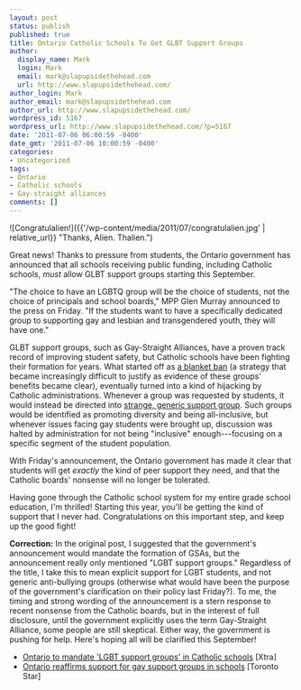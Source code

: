 ```yaml
---
layout: post
status: publish
published: true
title: Ontario Catholic Schools To Get GLBT Support Groups
author:
  display_name: Mark
  login: Mark
  email: mark@slapupsidethehead.com
  url: http://www.slapupsidethehead.com/
author_login: Mark
author_email: mark@slapupsidethehead.com
author_url: http://www.slapupsidethehead.com/
wordpress_id: 5167
wordpress_url: http://www.slapupsidethehead.com/?p=5167
date: '2011-07-06 06:00:59 -0400'
date_gmt: '2011-07-06 10:00:59 -0400'
categories:
- Uncategorized
tags:
- Ontario
- Catholic schools
- Gay-straight alliances
comments: []
---
```

![Congratulalien!]({{'/wp-content/media/2011/07/congratulalien.jpg' | relative_url}} "Thanks, Alien. Thalien.")

Great news! Thanks to pressure from students, the Ontario government has announced that all schools receiving public funding, including Catholic schools, _must_ allow GLBT support groups starting this September.

"The choice to have an LGBTQ group will be the choice of students, not the choice of principals and school boards," MPP Glen Murray announced to the press on Friday. "If the students want to have a specifically dedicated group to supporting gay and lesbian and transgendered youth, they will have one."

GLBT support groups, such as Gay-Straight Alliances, have a proven track record of improving student safety, but Catholic schools have been fighting their formation for years. What started off as [a blanket ban](http://www.slapupsidethehead.com/2011/01/catholic-school-board-bans-gay-straight-alliances/ "Catholic School Board Bans Gay-Straight Alliances") (a strategy that became increasingly difficult to justify as evidence of these groups' benefits became clear), eventually turned into a kind of hijacking by Catholic administrations. Whenever a group was requested by students, it would instead be directed into [strange, generic support group](http://www.slapupsidethehead.com/2011/04/catholic-school-boards-introduce-decoy-gsas/ "Catholic School Boards Introduce Decoy GSAs"). Such groups would be identified as promoting diversity and being all-inclusive, but whenever issues facing gay students were brought up, discussion was halted by administration for not being "inclusive" enough---focusing on a specific segment of the student population.

With Friday's announcement, the Ontario government has made it clear that students will get _exactly_ the kind of peer support they need, and that the Catholic boards' nonsense will no longer be tolerated.

Having gone through the Catholic school system for my entire grade school education, I'm thrilled! Starting this year, you'll be getting the kind of support that I never had. Congratulations on this important step, and keep up the good fight!

**Correction:** In the original post, I suggested that the government's announcement would mandate the formation of GSAs, but the announcement really only mentioned "LGBT support groups." Regardless of the title, I take this to mean explicit support for LGBT students, and not generic anti-bullying groups (otherwise what would have been the purpose of the government's clarification on their policy last Friday?). To me, the timing and strong wording of the announcement is a stern response to recent nonsense from the Catholic boards, but in the interest of full disclosure, until the government explicitly uses the term Gay-Straight Alliance, some people are still skeptical. Either way, the government is pushing for help. Here's hoping all will be clarified this September!

- [Ontario to mandate 'LGBT support groups' in Catholic schools](http://www.xtra.ca/public/National/Ontario_to_mandate_LGBT_support_groups_in_Catholic_schools-10425.aspx) [Xtra]
- [Ontario reaffirms support for gay support groups in schools](http://www.thestar.com/news/article/1018803--ontario-reaffirms-support-for-gay-support-groups-in-schools) [Toronto Star]
